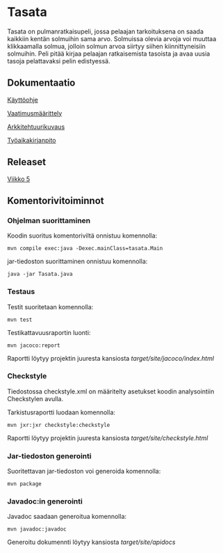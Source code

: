 # Tasata

Tasata on pulmanratkaisupeli, jossa pelaajan tarkoituksena on saada kaikkiin kentän solmuihin sama arvo. Solmuissa olevia arvoja voi muuttaa klikkaamalla solmua, jolloin solmun arvoa siirtyy siihen kiinnittyneisiin solmuihin. Peli pitää kirjaa pelaajan ratkaisemista tasoista ja avaa uusia tasoja pelattavaksi pelin edistyessä. 

## Dokumentaatio

[Käyttöohje](https://github.com/juhakaup/ot-harjoitustyo/blob/master/Tasata/dokumentaatio/kayttoohje.md)

  [Vaatimusmäärittely](https://github.com/juhakaup/ot-harjoitustyo/blob/master/Tasata/dokumentaatio/vaatimusmaarittely.md)

 [Arkkitehtuurikuvaus](https://github.com/juhakaup/ot-harjoitustyo/blob/master/Tasata/dokumentaatio/arkkitehtuuri.md)

  [Työaikakirjanpito](https://github.com/juhakaup/ot-harjoitustyo/blob/master/Tasata/dokumentaatio/tuntikirjanpito.md)

## Releaset

[Viikko 5](https://github.com/juhakaup/ot-harjoitustyo/releases/tag/viikko5)

## Komentorivitoiminnot

### Ohjelman suorittaminen

Koodin suoritus komentoriviltä onnistuu komennolla:

```
mvn compile exec:java -Dexec.mainClass=tasata.Main
```

jar-tiedoston suorittaminen onnistuu komennolla:

```
java -jar Tasata.java
```

### Testaus

Testit suoritetaan komennolla:

```
mvn test
```

Testikattavuusraportin luonti:

```
mvn jacoco:report
```

Raportti löytyy projektin juuresta kansiosta *target/site/jacoco/index.html*

### Checkstyle

Tiedostossa checkstyle.xml on määritelty asetukset koodin analysointiin Checkstylen avulla.

Tarkistusraportti luodaan komennolla:

```
mvn jxr:jxr checkstyle:checkstyle
```

Raportti löytyy projektin juuresta kansiosta *target/site/checkstyle.html*

### Jar-tiedoston generointi

Suoritettavan jar-tiedoston voi generoida komennolla:

```
mvn package
```

### Javadoc:in generointi

Javadoc saadaan generoitua komennolla:

```
mvn javadoc:javadoc
```

Generoitu dokumennti löytyy kansiosta *target/site/apidocs*